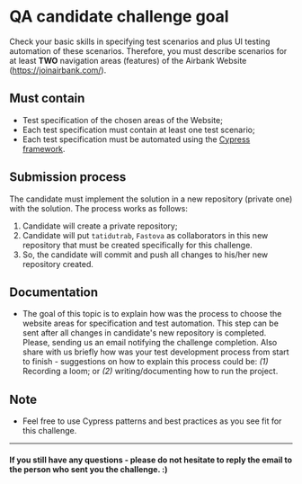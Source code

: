 # QA candidate challenge goal
Check your basic skills in specifying test scenarios and plus UI testing automation of these scenarios.
Therefore, you must describe scenarios for at least **TWO** navigation areas (features) of the Airbank Website (https://joinairbank.com/).

## Must contain
* Test specification of the chosen areas of the Website;
* Each test specification must contain at least one test scenario;
* Each test specification must be automated using the [Cypress framework](https://docs.cypress.io/guides/overview/why-cypress#End-to-end).

## Submission process
The candidate must implement the solution in a new repository (private one) with the solution. The process works as follows:
1. Candidate will create a private repository;
2. Candidate will put `tatidutrab`, `Fastova` as collaborators in this new repository that must be created specifically for this challenge.
3. So, the candidate will commit and push all changes to his/her new repository created.

## Documentation
* The goal of this topic is to explain how was the process to choose the website areas for specification and test automation. This step can be sent after all changes in candidate's new repository is completed. Please, sending us an email notifying the challenge completion.
Also share with us briefly how was your test development process from start to finish - suggestions on how to explain this process could be: *(1)* Recording a loom; or *(2)* writing/documenting how to run the project.

## Note
* Feel free to use Cypress patterns and best practices as you see fit for this challenge.

____________________________________________________________________________________________________

#### If you still have any questions - please do not hesitate to reply the email to the person who sent you the challenge. :)
